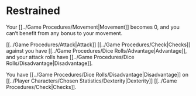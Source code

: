 # Restrained

Your [[../Game Procedures/Movement\|Movement]] becomes 0, and you can’t benefit from any bonus to your movement.

[[../Game Procedures/Attack|Attack]] [[../Game Procedures/Check\|Checks]] against you have [[../Game Procedures/Dice Rolls/Advantage|Advantage]], and your attack rolls have [[../Game Procedures/Dice Rolls/Disadvantage|Disadvantage]].

You have [[../Game Procedures/Dice Rolls/Disadvantage|Disadvantage]] on [[../Player Characters/Chosen Statistics/Dexterity\|Dexterity]] [[../Game Procedures/Check\|Checks]].